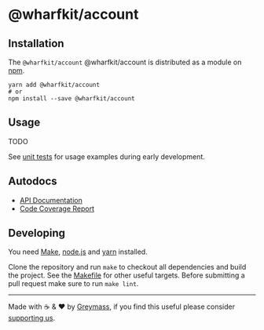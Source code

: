 @wharfkit/account
=======

## Installation

The `@wharfkit/account` @wharfkit/account is distributed as a module on [npm](https://www.npmjs.com/@wharfkit/account/@wharfkit/account).

```
yarn add @wharfkit/account
# or
npm install --save @wharfkit/account
```

## Usage

TODO

See [unit tests](https://github.com/wharfkit/account/tree/main/test) for usage examples during early development.

## Autodocs

-   [API Documentation](https://wharfkit.github.io/account/)
-   [Code Coverage Report](https://wharfkit.github.io/account/coverage/)

## Developing

You need [Make](https://www.gnu.org/software/make/), [node.js](https://nodejs.org/en/) and [yarn](https://classic.yarnpkg.com/en/docs/install) installed.

Clone the repository and run `make` to checkout all dependencies and build the project. See the [Makefile](./Makefile) for other useful targets. Before submitting a pull request make sure to run `make lint`.

---

Made with ☕️ & ❤️ by [Greymass](https://greymass.com), if you find this useful please consider [supporting us](https://greymass.com/support-us).
